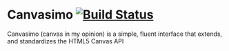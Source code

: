 # Canvasimo [![Build Status](https://travis-ci.org/JakeSidSmith/canvasimo.svg?branch=master)](https://travis-ci.org/JakeSidSmith/canvasimo)

Canvasimo (canvas in my opinion) is a simple, fluent interface that extends, and standardizes the HTML5 Canvas API
